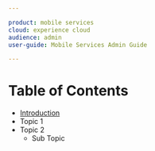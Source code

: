 ```yaml
---

product: mobile services
cloud: experience cloud
audience: admin
user-guide: Mobile Services Admin Guide

---
```


# Table of Contents

+ [Introduction](introduction.md)
+ Topic 1
+ Topic 2
    + Sub Topic
